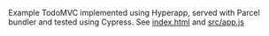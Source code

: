 Example TodoMVC implemented using Hyperapp, served with Parcel bundler
and tested using Cypress. See [index.html](index.html) and [src/app.js](src/app.js)
